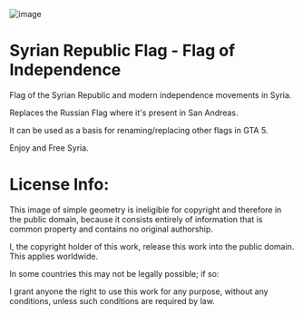 ![image](https://github.com/user-attachments/assets/166615a9-594e-4305-9cbd-69be274fdca7)

# Syrian Republic Flag - Flag of Independence

Flag of the Syrian Republic and modern independence movements in Syria. 

Replaces the Russian Flag where it's present in San Andreas. 

It can be used as a basis for renaming/replacing other flags in GTA 5.

Enjoy and Free Syria.


# License Info:

This image of simple geometry is ineligible for copyright and therefore in the public domain, because it consists entirely of information that is common property and contains no original authorship.

I, the copyright holder of this work, release this work into the public domain. This applies worldwide.

In some countries this may not be legally possible; if so:

I grant anyone the right to use this work for any purpose, without any conditions, unless such conditions are required by law.
